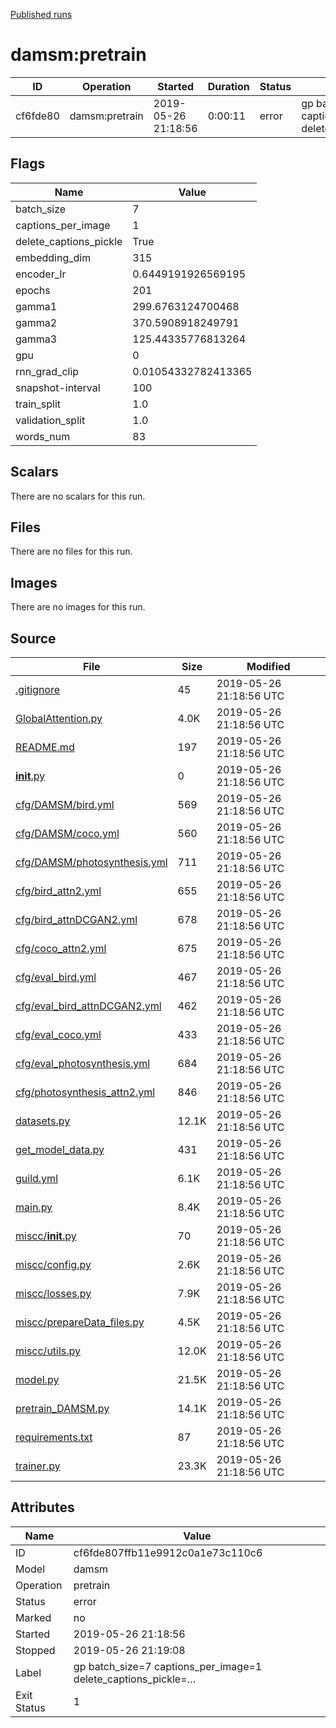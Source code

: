 
[Published runs](../README.md)




# damsm:pretrain



| ID                | Operation         | Started           | Duration                     | Status           | Label           |
| --                | ---------         | ---------         | --------                     | ------           | -----           |
| cf6fde80 | damsm:pretrain | 2019-05-26 21:18:56 | 0:00:11 | error | gp batch_size=7 captions_per_image=1 delete_captions_pickle=… |



## Flags

| Name | Value |
| ---- | ----- |
| batch_size | 7 |
| captions_per_image | 1 |
| delete_captions_pickle | True |
| embedding_dim | 315 |
| encoder_lr | 0.6449191926569195 |
| epochs | 201 |
| gamma1 | 299.6763124700468 |
| gamma2 | 370.5908918249791 |
| gamma3 | 125.44335776813264 |
| gpu | 0 |
| rnn_grad_clip | 0.01054332782413365 |
| snapshot-interval | 100 |
| train_split | 1.0 |
| validation_split | 1.0 |
| words_num | 83 |





## Scalars

There are no scalars for this run.



## Files

There are no files for this run.



## Images

There are no images for this run.



## Source

| File | Size | Modified |
| ---- | ---- | -------- |
| [.gitignore](.guild/source/.gitignore) | 45 | 2019-05-26 21:18:56 UTC |
| [GlobalAttention.py](.guild/source/GlobalAttention.py) | 4.0K | 2019-05-26 21:18:56 UTC |
| [README.md](.guild/source/README.md) | 197 | 2019-05-26 21:18:56 UTC |
| [__init__.py](.guild/source/__init__.py) | 0 | 2019-05-26 21:18:56 UTC |
| [cfg/DAMSM/bird.yml](.guild/source/cfg/DAMSM/bird.yml) | 569 | 2019-05-26 21:18:56 UTC |
| [cfg/DAMSM/coco.yml](.guild/source/cfg/DAMSM/coco.yml) | 560 | 2019-05-26 21:18:56 UTC |
| [cfg/DAMSM/photosynthesis.yml](.guild/source/cfg/DAMSM/photosynthesis.yml) | 711 | 2019-05-26 21:18:56 UTC |
| [cfg/bird_attn2.yml](.guild/source/cfg/bird_attn2.yml) | 655 | 2019-05-26 21:18:56 UTC |
| [cfg/bird_attnDCGAN2.yml](.guild/source/cfg/bird_attnDCGAN2.yml) | 678 | 2019-05-26 21:18:56 UTC |
| [cfg/coco_attn2.yml](.guild/source/cfg/coco_attn2.yml) | 675 | 2019-05-26 21:18:56 UTC |
| [cfg/eval_bird.yml](.guild/source/cfg/eval_bird.yml) | 467 | 2019-05-26 21:18:56 UTC |
| [cfg/eval_bird_attnDCGAN2.yml](.guild/source/cfg/eval_bird_attnDCGAN2.yml) | 462 | 2019-05-26 21:18:56 UTC |
| [cfg/eval_coco.yml](.guild/source/cfg/eval_coco.yml) | 433 | 2019-05-26 21:18:56 UTC |
| [cfg/eval_photosynthesis.yml](.guild/source/cfg/eval_photosynthesis.yml) | 684 | 2019-05-26 21:18:56 UTC |
| [cfg/photosynthesis_attn2.yml](.guild/source/cfg/photosynthesis_attn2.yml) | 846 | 2019-05-26 21:18:56 UTC |
| [datasets.py](.guild/source/datasets.py) | 12.1K | 2019-05-26 21:18:56 UTC |
| [get_model_data.py](.guild/source/get_model_data.py) | 431 | 2019-05-26 21:18:56 UTC |
| [guild.yml](.guild/source/guild.yml) | 6.1K | 2019-05-26 21:18:56 UTC |
| [main.py](.guild/source/main.py) | 8.4K | 2019-05-26 21:18:56 UTC |
| [miscc/__init__.py](.guild/source/miscc/__init__.py) | 70 | 2019-05-26 21:18:56 UTC |
| [miscc/config.py](.guild/source/miscc/config.py) | 2.6K | 2019-05-26 21:18:56 UTC |
| [miscc/losses.py](.guild/source/miscc/losses.py) | 7.9K | 2019-05-26 21:18:56 UTC |
| [miscc/prepareData_files.py](.guild/source/miscc/prepareData_files.py) | 4.5K | 2019-05-26 21:18:56 UTC |
| [miscc/utils.py](.guild/source/miscc/utils.py) | 12.0K | 2019-05-26 21:18:56 UTC |
| [model.py](.guild/source/model.py) | 21.5K | 2019-05-26 21:18:56 UTC |
| [pretrain_DAMSM.py](.guild/source/pretrain_DAMSM.py) | 14.1K | 2019-05-26 21:18:56 UTC |
| [requirements.txt](.guild/source/requirements.txt) | 87 | 2019-05-26 21:18:56 UTC |
| [trainer.py](.guild/source/trainer.py) | 23.3K | 2019-05-26 21:18:56 UTC |





## Attributes

| Name        | Value                 |
| -           | -                     |
| ID          | cf6fde807ffb11e9912c0a1e73c110c6          |
| Model       | damsm       |
| Operation   | pretrain     |
| Status      | error      |
| Marked      | no      |
| Started     | 2019-05-26 21:18:56     |
| Stopped     | 2019-05-26 21:19:08     |
| Label       | gp batch_size=7 captions_per_image=1 delete_captions_pickle=…       |
| Exit Status | 1 |





